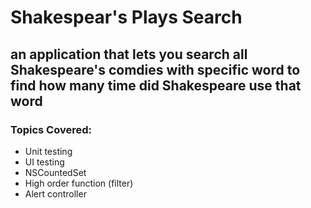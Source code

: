 # Shakespear's Plays Search
## an application that lets you search all Shakespeare's comdies with specific word to find how many time did Shakespeare use that word
 
### Topics Covered:
 * Unit testing
 * UI testing
 * NSCountedSet
 * High order function (filter)
 * Alert controller
 
